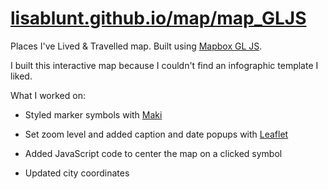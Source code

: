 [lisablunt.github.io/map/map_GLJS](http://lisablunt.github.io/map/map_GLJS)
==============

Places I've Lived & Travelled map. Built using [Mapbox GL JS](https://docs.mapbox.com/help/troubleshooting/transition-from-mapbox-js-to-mapbox-gl-js/). 

I built this interactive map because I couldn't find an infographic template I liked.

What I worked on:

* Styled marker symbols with [Maki](https://labs.mapbox.com/maki-icons/)

* Set zoom level and added caption and date popups with [Leaflet](http://www.leafletjs.com/index.html)

* Added JavaScript code to center the map on a clicked symbol

* Updated city coordinates






